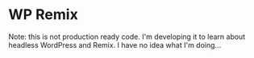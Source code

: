 # WP Remix

Note: this is not production ready code. I'm developing it to learn about headless WordPress and Remix. I have no idea what I'm doing...
